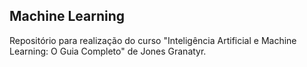 ## Machine Learning
Repositório para realização do curso "Inteligência Artificial e Machine Learning: O Guia Completo" de Jones Granatyr.
